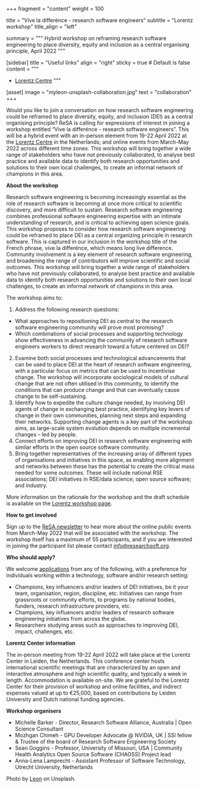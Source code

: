 +++
fragment = "content"
weight = 100

title = "Vive la differénce - research software engineers"
subtitle = "Lorentz workshop"
title_align = "left"

summary = """
Hybrid workshop on reframing research software engineering to place diversity, equity and inclusion as a central organising principle, April 2022
"""

[sidebar]
  title = "Useful links"
  align = "right"
  sticky = true # Default is false
  content = """
  * [Lorentz Centre](https://www.lorentzcenter.nl/about-us.html)
  """

[asset]
  image = "myleon-unsplash-collaboration.jpg"
  text = "collaboration"
+++

Would you like to join a conversation on how research software engineering could be reframed to place diversity, equity, and inclusion (DEI) as a central organising principle? ReSA is calling for expressions of interest in joining a workshop entitled “Vive la differénce - research software engineers”. This will be a hybrid event with an in-person element from 19-22 April 2022 at the [Lorentz Centre](https://www.lorentzcenter.nl/about-us.html) in the Netherlands; and online events from March-May 2022 across different time zones.  This workshop will bring together a wide range of stakeholders who have not previously collaborated, to analyse best practice and available data to identify both research opportunities and solutions to their own local challenges, to create an informal network of champions in this area.

**About the workshop**

Research software engineering is becoming increasingly essential as the role of research software is becoming at once more critical to scientific discovery, and more difficult to sustain. Research software engineering  combines professional software engineering expertise with an intimate understanding of research, and is critical to achieving open science goals. This workshop proposes to consider how research software engineering could be reframed to place DEI as a central organizing principle in research software. This is captured in our inclusion in the workshop title of the French phrase, vive la differénce, which means long live difference. Community involvement is a key element of research software engineering, and broadening the range of contributors will improve scientific and social outcomes. This workshop will bring together a wide range of stakeholders who have not previously collaborated, to analyse best practice and available data to identify both research opportunities and solutions to their own local challenges, to create an informal network of champions in this area.

The workshop aims to:
1. Address the following research questions:
* What approaches to repositioning DEI as central to the research software engineering community will prove most promising?
* Which combinations of social processes and supporting technology show effectiveness in advancing the community of research software engineers workers to direct research toward a future centered on DEI?
2. Examine both social processes and technological advancements that can be used to place DEI at the heart of research software engineering, with a particular focus on metrics that can be used to incentivise change. The workshop will incorporate sociological models of cultural change that are not often utilised in this community, to identify the conditions that can produce change and that can eventually cause change to be self-sustaining.
3. Identify how to expedite the culture change needed, by involving DEI agents of change in exchanging best practice, identifying key levers of change in their own communities, planning next steps and expanding their networks. Supporting change agents is a key part of the workshop aims, as large-scale system evolution depends on multiple incremental changes – led by people.  
4. Connect efforts on improving DEI in research software engineering with similar efforts in the open source software community.
5. Bring together representatives of the increasing array of different types of organisations and initiatives in this space, as enabling more alignment and networks between these has the potential to create the critical mass needed for some outcomes. These will include national RSE associations; DEI initiatives in RSE/data science; open source software; and industry.

More information on the rationale for the workshop and the draft schedule is available on the [Lorentz workshop page](https://www.researchsoft.org/lorentz/).

**How to get involved**

Sign up to the [ReSA newsletter](https://www.researchsoft.org/news/) to hear more about the online public events from March-May 2022 that will be associated with the workshop. The workshop itself has a maximum of 55 participants, and if you are interested in joining the participant list please contact [info@researchsoft.org](mailto:info@researchsoft.org).

**Who should apply?**

We welcome [applications](https://airtable.com/shrMDnjnnFMZRZNMl) from any of the following, with a preference for individuals working within a technology, software and/or research setting:
* Champions, key influencers and/or leaders of DEI initiatives, be it your team, organisation, region, discipline, etc. Initiatives can range from grassroots or community efforts, to programs by national bodies, funders, research infrastructure providers, etc.
* Champions, key influencers and/or leaders of research software engineering initiatives from across the globe.
* Researchers studying areas such as approaches to improving DEI, impact, challenges, etc.

**Lorentz Center information**

The in-person meeting from 19-22 April 2022 will take place at the Lorentz Center in Leiden, the Netherlands. This conference center hosts international scientific meetings that are characterized by an open and interactive atmosphere and high scientific quality, and typically a week in length. Accommodation is available on-site. We are grateful to the Lorentz Center for their provision of workshop and online facilities, and indirect expenses valued at up to €25,000, based on contributions by Leiden University and Dutch national funding agencies.

**Workshop organisers**
* Michelle Barker - Director, Research Software Alliance, Australia | Open Science Consultant
* Mozhgan Chimeh  - GPU Developer Advocate @ NVIDIA, UK | SSI fellow & Trustee of the board of Research Software Engineering Society
* Sean Goggins - Professor, University of Missouri, USA | Community Health Analytics Open Source Software (CHAOSS) Project lead
* Anna-Lena Lamprecht - Assistant Professor of Software Technology, Utrecht University, Netherlands



Photo by <a href="https://unsplash.com/@myleon">Leon</a> on Unsplash.
